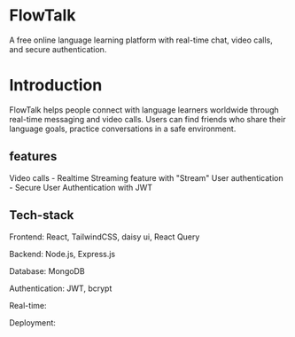 # FlowTalk  
A free online language learning platform with real-time chat, video calls, and secure authentication.  

# Introduction
FlowTalk helps people connect with language learners worldwide through real-time messaging and video calls. 
Users can find friends who share their language goals, practice conversations in a safe environment.


## features

   Video calls - Realtime Streaming feature with "Stream"
   User authentication - Secure User Authentication with JWT

## Tech-stack

Frontend: React, TailwindCSS, daisy ui, React Query

Backend: Node.js, Express.js

Database: MongoDB 

Authentication: JWT, bcrypt

Real-time: 

Deployment: 
